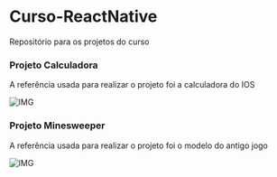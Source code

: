 ﻿# Curso-ReactNative
Repositório para os projetos do curso

### Projeto Calculadora 
A referência usada para realizar o projeto foi a calculadora do IOS

![IMG](https://i.imgur.com/TBTDHMf.jpg)


### Projeto Minesweeper
A referência usada para realizar o projeto foi o modelo do antigo jogo

![IMG](https://i.imgur.com/uJaJfIE.jpg)